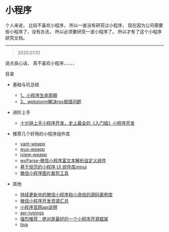# 小程序

个人来说， 比较不喜欢小程序， 所以一直没有研究过小程序， 现在因为公司需要些小程序了，没有办法， 所以必须要研究一波小程序了。
所以才有了这个小程序研究文档。

-----------
> 2020.07.01

说点良心话， 真不喜欢小程序、、、、、


目录

- 基础与坑总结
    - [1、小程序生命周期](./01、基础部分总结)
    - [2、webstorm解决rpx报错问题](./01、基础部分总结/02、webstorm解决rpx报错问题.md)
    
    
- 进阶上手
    - [十分钟上手小程序开发，史上最全的《入门级》小程序开发](https://juejin.im/post/5efd4c765188252e362e0d2d)
    
- 推荐几个好用的小程序组件库
    - [vant-weapp](https://github.com/youzan/vant-weapp)
    - [wux-weapp](https://github.com/wux-weapp/wux-weapp)
    - [iview-weapp](https://github.com/TalkingData/iview-weapp)
    - [wxParse-微信小程序富文本解析自定义组件](https://github.com/icindy/wxParse)
    - [基于规范的小程序 UI 组件库minui](https://github.com/meili/minui)
    - [微信小程序图片裁剪工具](https://github.com/we-plugin/we-cropper)
    
    
    
- 其他
    - [持续更新中的微信小程序和小游戏的源码案例库](https://github.com/Data-Camp/WeApp_Demos)
    - [微信小程序开发资源汇总](https://github.com/justjavac/awesome-wechat-weapp)
    - [小程序官网api说明](https://developers.weixin.qq.com/miniprogram/dev/)
    - [api-typings](https://github.com/wechat-miniprogram/api-typings)
    - [强烈推荐：绝对是最好的一个小程序开源框架](https://blog.csdn.net/OQjya206rsQ71/article/details/81213237)
    - [tina](https://tina.js.org/#/)
    
